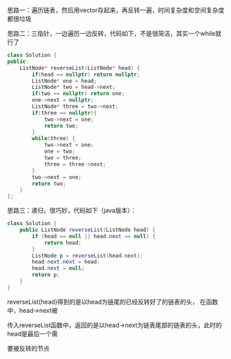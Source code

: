 思路一：遍历链表，然后用vector存起来，再反转一遍，时间复杂度和空间复杂度都很垃圾

思路二：三指针，一边遍历一边反转，代码如下，不是很简洁，其实一个while就行了
```c++
class Solution {
public:
    ListNode* reverseList(ListNode* head) {
        if(head == nullptr) return nullptr;
        ListNode* one = head;
        ListNode* two = head->next;
        if(two == nullptr) return one;
        one->next = nullptr;
        ListNode* three = two->next;
        if(three == nullptr){
            two->next = one;
            return two;
        }
        while(three) {
            two->next = one;
            one = two;
            two = three;
            three = three->next;
        }
        two->next = one;
        return two;
    }
};
```
思路三：递归，很巧妙，代码如下（java版本）：
```java
class Solution {
    public ListNode reverseList(ListNode head) {
        if (head == null || head.next == null) {
            return head;
        }
        ListNode p = reverseList(head.next);
        head.next.next = head;
        head.next = null;
        return p;
    }
}
```
reverseList(head)得到的是以head为链尾的已经反转好了的链表的头， 在函数中，head->next被

传入reverseList函数中，返回的是以head->next为链表尾部的链表的头，此时的head是最后一个需

要被反转的节点